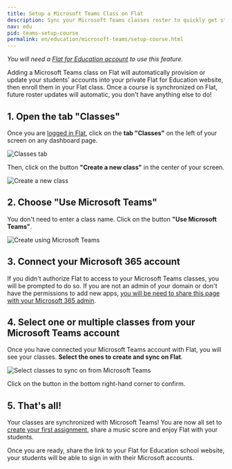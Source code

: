 ```yaml
---
title: Setup a Microsoft Teams Class on Flat
description: Sync your Microsoft Teams classes roster to quickly get started with our music notation app
nav: edu
pid: teams-setup-course
permalink: en/education/microsoft-teams/setup-course.html
---
```


*You will need a [Flat for Education account](https://flat.io/edu/signup) to use this feature.*

Adding a Microsoft Teams class on Flat will automatically provision or update your students' accounts into your private Flat for Education website, then enroll them in your Flat class. Once a course is synchronized on Flat, future roster updates will automatic, you don't have anything else to do!

## 1. Open the tab "Classes"

Once you are [logged in Flat](https://flat.io/edu), click on the **tab "Classes"** on the left of your screen on any dashboard page.

![Classes tab](/help/assets/img/edu/classes-tab.png)

Then, click on the button **"Create a new class"** in the center of your screen.

![Create a new class](/help/assets/img/edu/create-class.png)

## 2. Choose "Use Microsoft Teams"

You don't need to enter a class name. Click on the button **"Use Microsoft Teams"**.

![Create using Microsoft Teams](/help/assets/img/edu/create-class-landing.png)

## 3. Connect your Microsoft 365 account

If you didn't authorize Flat to access to your Microsoft Teams classes, you will be prompted to do so. If you are not an admin of your domain or don't have the permissions to add new apps, [you will be need to share this page with your Microsoft 365 admin](/help/en/education/microsoft-teams/admin-consent.html).

## 4. Select one or multiple classes from your Microsoft Teams account

Once you have connected your Microsoft Teams account with Flat, you will see your classes. **Select the ones to create and sync on Flat**.

![Select classes to sync on from Microsoft Teams](/help/assets/img/edu/microsoft-teams-sync-class.png)

Click on the button in the bottom right-hand corner to confirm.

## 5. That's all!

Your classes are synchronized with Microsoft Teams! You are now all set to [create your first assignment](/help/en/education/assignments-activities.html), share a music score and enjoy Flat with your students.

Once you are ready, share the link to your Flat for Education school website, your students will be able to sign in with their Microsoft accounts.